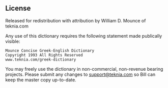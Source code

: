 ## License

Released for redistribution with attribution by William D. Mounce of teknia.com

Any use of this dictionary requires the following statement made publically visible:

```
Mounce Concise Greek-English Dictionary
Copyright 1993 All Rights Reserved
www.teknia.com/greek-dictionary
```

You may freely use the dictionary in non-commercial, non-revenue bearing projects. 
Please submit any changes to support@teknia.com so Bill can keep the master copy up-to-date.